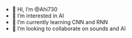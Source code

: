- 👋 Hi, I’m @Ahi730
- 👀 I’m interested in AI
- 🌱 I’m currently learning CNN and RNN
- 💞️ I’m looking to collaborate on sounds and AI

<!---
Ahi730/Ahi730 is a ✨ special ✨ repository because its `README.md` (this file) appears on your GitHub profile.
You can click the Preview link to take a look at your changes.
--->
